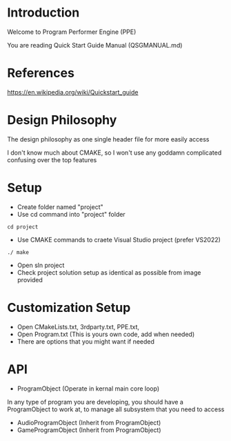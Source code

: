# Introduction
Welcome to Program Performer Engine (PPE)

You are reading Quick Start Guide Manual (QSGMANUAL.md)

# References
https://en.wikipedia.org/wiki/Quickstart_guide

# Design Philosophy
The design philosophy as one single header file for more easily access

I don't know much about CMAKE, so I won't use any goddamn complicated confusing over the top features

# Setup
- Create folder named "project"
- Use cd command into "project" folder
```
cd project
```
- Use CMAKE commands to craete Visual Studio project (prefer VS2022)
```
./ make
```
- Open sln project
- Check project solution setup as identical as possible from image provided

# Customization Setup
- Open CMakeLists.txt, 3rdparty.txt, PPE.txt, 
- Open Program.txt (This is yours own code, add when needed)
- There are options that you might want if needed

# API

- ProgramObject (Operate in kernal main core loop)

In any type of program you are developing, you should have a ProgramObject to work at, to manage all subsystem that you need to access

- AudioProgramObject (Inherit from ProgramObject)
- GameProgramObject (Inherit from ProgramObject)
